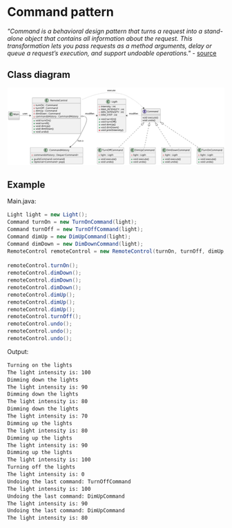 # Command pattern

*"Command is a behavioral design pattern that turns a request into a stand-alone object that contains all information about the request. This transformation lets you pass requests as a method arguments, delay or queue a request’s execution, and support undoable operations."* - [source](https://refactoring.guru/design-patterns/command)

## Class diagram

![class-diagram](class-diagram.svg)

## Example

Main.java:

```java
Light light = new Light();
Command turnOn = new TurnOnCommand(light);
Command turnOff = new TurnOffCommand(light);
Command dimUp = new DimUpCommand(light);
Command dimDown = new DimDownCommand(light);
RemoteControl remoteControl = new RemoteControl(turnOn, turnOff, dimUp, dimDown);

remoteControl.turnOn();
remoteControl.dimDown();
remoteControl.dimDown();
remoteControl.dimDown();
remoteControl.dimUp();
remoteControl.dimUp();
remoteControl.dimUp();
remoteControl.turnOff();
remoteControl.undo();
remoteControl.undo();
remoteControl.undo();
```
Output:

```bash
Turning on the lights
The light intensity is: 100
Dimming down the lights
The light intensity is: 90
Dimming down the lights
The light intensity is: 80
Dimming down the lights
The light intensity is: 70
Dimming up the lights
The light intensity is: 80
Dimming up the lights
The light intensity is: 90
Dimming up the lights
The light intensity is: 100
Turning off the lights
The light intensity is: 0
Undoing the last command: TurnOffCommand
The light intensity is: 100
Undoing the last command: DimUpCommand
The light intensity is: 90
Undoing the last command: DimUpCommand
The light intensity is: 80
```